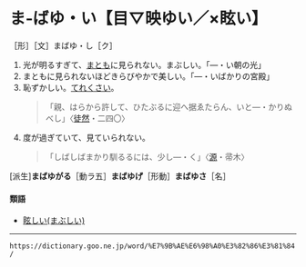 # ま‐ばゆ・い【目▽映ゆい／×眩い】

［形］［文］まばゆ・し［ク］

1. 光が明るすぎて、[まとも](%E3%81%BE%E3%81%A8%E3%82%82%EF%BC%88%E6%AD%A3%E9%9D%A2%EF%BC%8F%E7%9C%9F%E9%9D%A2%EF%BC%89.md)に見られない。まぶしい。「―・い朝の光」
2. まともに見られないほどきらびやかで美しい。「―・いばかりの宮殿」
3. 恥ずかしい。[てれくさい](てれくさい（照れ臭い）)。
    >「親、はらから許して、ひたぶるに迎へ据ゑたらん、いと―・かりぬべし」〈[徒然](https://dictionary.goo.ne.jp/word/%E5%BE%92%E7%84%B6%E8%8D%89/#jn-148773)・二四〇〉
4. 度が過ぎていて、見ていられない。
    >「しばしばまかり馴るるには、少し―・く」〈[源](https://dictionary.goo.ne.jp/word/%E6%BA%90%E6%B0%8F%E7%89%A9%E8%AA%9E/#jn-69890)・帚木〉
        

\[派生\]**まばゆがる**［動ラ五］**まばゆげ**［形動］**まばゆさ**［名］

#### 類語

-   [眩しい(まぶしい)](https://dictionary.goo.ne.jp/word/%E7%9C%A9%E3%81%97%E3%81%84_%28%E3%81%BE%E3%81%B6%E3%81%97%E3%81%84%29/#jn-209417)

---
`https://dictionary.goo.ne.jp/word/%E7%9B%AE%E6%98%A0%E3%82%86%E3%81%84/`